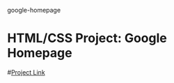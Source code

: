 google-homepage
  
# HTML/CSS Project: Google Homepage
  
#<a href="http://www.theodinproject.com/web-development-101/html-css?ref=lnav">Project Link</a>